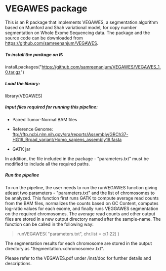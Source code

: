 # VEGAWES package

This is an R package that implements VEGAWES, a segmentation algorithm based on Mumford and Shah variational model, for copy number segmentation on Whole Exome Sequencing data. 
The package and the source code can be downloaded from https://github.com/samreenanjum/VEGAWES. 

##### To install the package on R:

install.packages("https://github.com/samreenanjum/VEGAWES/VEGAWES_1.0.tar.gz")

##### Load the library:

library(VEGAWES)

##### Input files required for running this pipeline: 

* Paired Tumor-Normal BAM files

* Reference Genome: ftp://ftp.ncbi.nlm.nih.gov/sra/reports/Assembly/GRCh37-HG19_Broad_variant/Homo_sapiens_assembly19.fasta

* GATK jar

In addition, the file included in the package - "parameters.txt" must be modified to include all the required paths. 

##### Run the pipeline

To run the pipeline, the user needs to run the runVEGAWES function giving atleast two parameters - "parameters.txt" and the list of chromosomes to be analyzed. This function first runs GATK to compute average read counts from the BAM files, normalizes the counts based on GC Content, computes log-ratio values for each exome, and finally runs VEGGAWES segmentation on the required chromosomes. The average read counts and other output files are stored in a new output directory named after the sample-name. The function can be called in the following way:

> runVEGAWES( "parameters.txt", chr.list = c(1:22) )

The segmentation results for each chromosome are stored in the output directory as "Segmentation.\<chromosome\>.txt". 


Please refer to the VEGAWES.pdf under /inst/doc for further details and descriptions.
